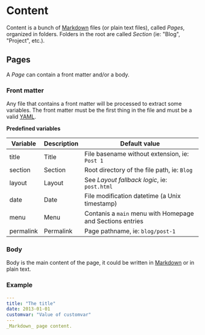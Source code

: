 <!--
repository: https://github.com/PHPoole/PHPoole/edit/master/docs/
next: 3-layouts
-->
# Content

Content is a bunch of [Markdown](http://daringfireball.net/projects/markdown/) files (or plain text files), called _Pages_, organized in folders.
Folders in the root are called _Section_ (ie: "Blog", "Project", etc.).

## Pages

A _Page_ can contain a front matter and/or a body.

### Front matter

Any file that contains a front matter will be processed to extract some variables. The front matter must be the first thing in the file and must be a valid [YAML](http://www.yaml.org/spec/1.2/spec.html#Preview).

**Predefined variables**

| Variable      | Description   | Default value                                             |
| ------------- | ------------- | --------------------------------------------------------- |
| title         | Title         | File basename without extension, ie: `Post 1`             |
| section       | Section       | Root directory of the file path, ie: `Blog`               |
| layout        | Layout        | See _Layout fallback logic_, ie: `post.html`              |
| date          | Date          | File modification datetime (a Unix timestamp)             |
| menu          | Menu          | Contanis a `main` menu with Homepage and Sections entries |
| permalink     | Permalink     | Page pathname, ie: `blog/post-1`                          |

### Body

Body is the main content of the page, it could be written in [Markdown](http://daringfireball.net/projects/markdown/syntax) or in plain text.

### Example

```yml
---
title: "The title"
date: 2013-01-01
customvar: "Value of customvar"
---
_Markdown_ page content.
```
